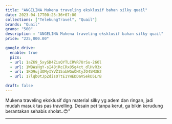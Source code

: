 ```yaml
---
title: "ANGELINA Mukena traveling eksklusif bahan silky quail"
date: 2023-04-17T00:25:36+07:00
collections: ["TelekungTravel", "Quail"]
brands: "Quail"
grams: "500"
description : "ANGELINA Mukena traveling eksklusif bahan silky quail"
price: "225,000.00"

google_drive:
  enable: true
  pics:
  - url: 1aZK9_5xySD4ZisQYTLCRVR7UrSu-26Ol
  - url: 1WBWsHgY-sI48jRcCRx05g4ct_dlHvR3x
  - url: 1KQ9ujdOMyIYVZ15abWGuOHtyJO45M3E2
  - url: 17lqb0tJpZdisOTtE1YWEDDaVSekD5LrB

draft: false
---
```


Mukena traveling eksklusif dgn material silky yg adem dan ringan, jadi mudah masuk tas pas travelling. Desain pet tanpa kerut, ga bikin kerudung berantakan sehabis sholat..😍"

-----------      
  
